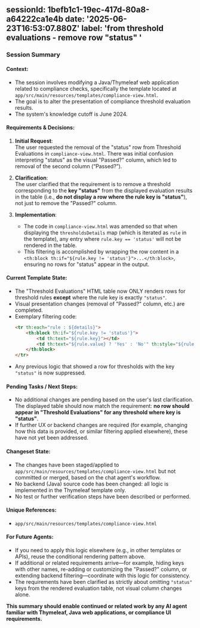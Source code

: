 sessionId: 1befb1c1-19ec-417d-80a8-a64222ca1e4b
date: '2025-06-23T16:53:07.880Z'
label: 'from threshold evaluations - remove row "status" '
---
### Session Summary

#### Context:
- The session involves modifying a Java/Thymeleaf web application related to compliance checks, specifically the template located at `app/src/main/resources/templates/compliance-view.html`.
- The goal is to alter the presentation of compliance threshold evaluation results.
- The system's knowledge cutoff is June 2024.

#### Requirements & Decisions:
1. **Initial Request**:  
   The user requested the removal of the "status" row from Threshold Evaluations in `compliance-view.html`. There was initial confusion interpreting "status" as the visual "Passed?" column, which led to removal of the second column (“Passed?”).

2. **Clarification**:  
   The user clarified that the requirement is to remove a threshold corresponding to the **key "status"** from the displayed evaluation results in the table (i.e., **do not display a row where the rule key is "status"**), not just to remove the "Passed?" column.

3. **Implementation**:
   - The code in `compliance-view.html` was amended so that when displaying the `thresholdsDetails` map (which is iterated as `rule` in the template), any entry where `rule.key == 'status'` will not be rendered in the table.
   - This filtering is accomplished by wrapping the row content in a `<th:block th:if="${rule.key != 'status'}">...</th:block>`, ensuring no rows for "status" appear in the output.

#### Current Template State:
- The "Threshold Evaluations" HTML table now ONLY renders rows for threshold rules **except** where the rule key is exactly `"status"`.
- Visual presentation changes (removal of "Passed?" column, etc.) are completed.
- Exemplary filtering code:
  ```html
  <tr th:each="rule : ${details}">
      <th:block th:if="${rule.key != 'status'}">
          <td th:text="${rule.key}"></td>
          <td th:text="${rule.value} ? 'Yes' : 'No'" th:style="${rule.value} ? 'color:green;' : 'color:red;'"></td>
      </th:block>
  </tr>
  ```
- Any previous logic that showed a row for thresholds with the key `"status"` is now suppressed.

#### Pending Tasks / Next Steps:
- No additional changes are pending based on the user's last clarification. The displayed table should now match the requirement: **no row should appear in "Threshold Evaluations" for any threshold where key is "status"**.
- If further UX or backend changes are required (for example, changing how this data is provided, or similar filtering applied elsewhere), these have not yet been addressed.

#### Changeset State:
- The changes have been staged/applied to `app/src/main/resources/templates/compliance-view.html` but not committed or merged, based on the chat agent's workflow.
- No backend (Java) source code has been changed: all logic is implemented in the Thymeleaf template only.
- No test or further verification steps have been described or performed.

#### Unique References:
- `app/src/main/resources/templates/compliance-view.html`

#### For Future Agents:
- If you need to apply this logic elsewhere (e.g., in other templates or APIs), reuse the conditional rendering pattern above.
- If additional or related requirements arrive—for example, hiding keys with other names, re-adding or customizing the "Passed?" column, or extending backend filtering—coordinate with this logic for consistency.
- The requirements have been clarified as strictly about omitting `"status"` keys from the rendered evaluation table, not visual column changes alone.

**This summary should enable continued or related work by any AI agent familiar with Thymeleaf, Java web applications, or compliance UI requirements.**